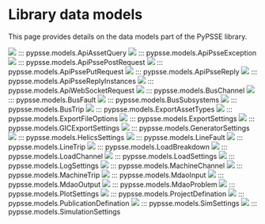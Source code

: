 



# Library data models


This page provides details on the data models part of the PyPSSE library.



<img src="ApiAssetQuery.svg" /> 
::: pypsse.models.ApiAssetQuery
 


<img src="ApiPsseException.svg" /> 
::: pypsse.models.ApiPsseException
 


<img src="ApiPssePostRequest.svg" /> 
::: pypsse.models.ApiPssePostRequest
 


<img src="ApiPssePutRequest.svg" /> 
::: pypsse.models.ApiPssePutRequest
 


<img src="ApiPsseReply.svg" /> 
::: pypsse.models.ApiPsseReply
 


<img src="ApiPsseReplyInstances.svg" /> 
::: pypsse.models.ApiPsseReplyInstances
 


<img src="ApiWebSocketRequest.svg" /> 
::: pypsse.models.ApiWebSocketRequest
 


<img src="BusChannel.svg" /> 
::: pypsse.models.BusChannel
 


<img src="BusFault.svg" /> 
::: pypsse.models.BusFault
 


<img src="BusSubsystems.svg" /> 
::: pypsse.models.BusSubsystems
 


<img src="BusTrip.svg" /> 
::: pypsse.models.BusTrip
 


<img src="ExportAssetTypes.svg" /> 
::: pypsse.models.ExportAssetTypes
 


<img src="ExportFileOptions.svg" /> 
::: pypsse.models.ExportFileOptions
 


<img src="ExportSettings.svg" /> 
::: pypsse.models.ExportSettings
 


<img src="GICExportSettings.svg" /> 
::: pypsse.models.GICExportSettings
 


<img src="GeneratorSettings.svg" /> 
::: pypsse.models.GeneratorSettings
 


<img src="HelicsSettings.svg" /> 
::: pypsse.models.HelicsSettings
 


<img src="LineFault.svg" /> 
::: pypsse.models.LineFault
 


<img src="LineTrip.svg" /> 
::: pypsse.models.LineTrip
 


<img src="LoadBreakdown.svg" /> 
::: pypsse.models.LoadBreakdown
 


<img src="LoadChannel.svg" /> 
::: pypsse.models.LoadChannel
 


<img src="LoadSettings.svg" /> 
::: pypsse.models.LoadSettings
 


<img src="LogSettings.svg" /> 
::: pypsse.models.LogSettings
 


<img src="MachineChannel.svg" /> 
::: pypsse.models.MachineChannel
 


<img src="MachineTrip.svg" /> 
::: pypsse.models.MachineTrip
 


<img src="MdaoInput.svg" /> 
::: pypsse.models.MdaoInput
 


<img src="MdaoOutput.svg" /> 
::: pypsse.models.MdaoOutput
 


<img src="MdaoProblem.svg" /> 
::: pypsse.models.MdaoProblem
 


<img src="PlotSettings.svg" /> 
::: pypsse.models.PlotSettings
 


<img src="ProjectDefination.svg" /> 
::: pypsse.models.ProjectDefination
 


<img src="PublicationDefination.svg" /> 
::: pypsse.models.PublicationDefination
 


<img src="SimSettings.svg" /> 
::: pypsse.models.SimSettings
 


<img src="SimulationSettings.svg" /> 
::: pypsse.models.SimulationSettings
 
 
